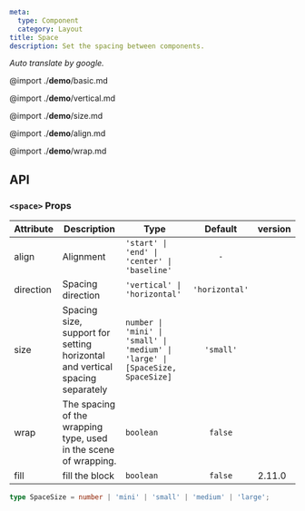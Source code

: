 ```yaml
meta:
  type: Component
  category: Layout
title: Space
description: Set the spacing between components.
```

*Auto translate by google.*

@import ./__demo__/basic.md

@import ./__demo__/vertical.md

@import ./__demo__/size.md

@import ./__demo__/align.md

@import ./__demo__/wrap.md

## API


### `<space>` Props

|Attribute|Description|Type|Default|version|
|---|---|---|:---:|:---|
|align|Alignment|`'start' \| 'end' \| 'center' \| 'baseline'`|`-`||
|direction|Spacing direction|`'vertical' \| 'horizontal'`|`'horizontal'`||
|size|Spacing size, support for setting horizontal and vertical spacing separately|`number \| 'mini' \| 'small' \| 'medium' \| 'large' \| [SpaceSize, SpaceSize]`|`'small'`||
|wrap|The spacing of the wrapping type, used in the scene of wrapping.|`boolean`|`false`||
|fill|fill the block|`boolean`|`false`|2.11.0|



```ts
type SpaceSize = number | 'mini' | 'small' | 'medium' | 'large';
```
